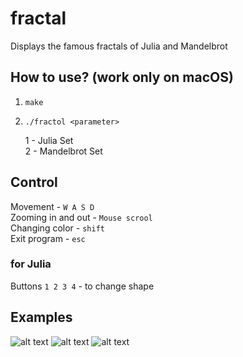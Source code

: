 # fractal
 Displays the famous fractals of Julia and Mandelbrot
## How to use? (work only on macOS)
1) `make`
2) `./fractol <parameter>`  
 
   1 - Julia Set  
   2 - Mandelbrot Set  

## Control
Movement - `W A S D`  
Zooming in and out - `Mouse scrool`  
Changing color - `shift`  
Exit program - `esc`
### for Julia
Buttons `1 2 3 4` - to change shape

## Examples
![alt text](https://github.com/rvinnie/fractal/blob/master/raw/julia2.jpg "Julia 1")
![alt text](https://github.com/rvinnie/fractal/blob/master/raw/mandelbrot.jpg "Mandelbrot")
![alt text](https://github.com/rvinnie/fractal/blob/master/raw/julia2.jpg "Julia 2")
